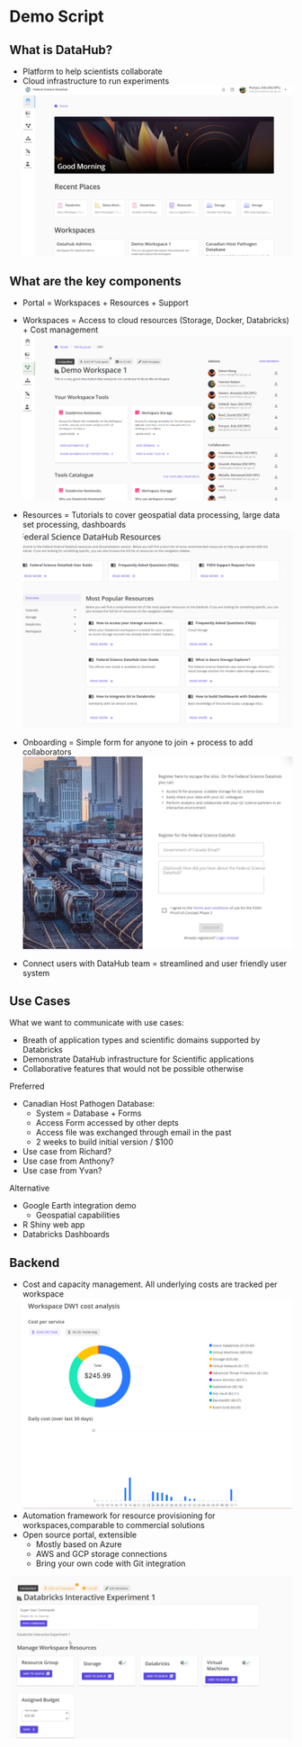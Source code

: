 # Demo Script

## What is DataHub?
- Platform to help scientists collaborate 
- Cloud infrastructure to run experiments
![Alt text](image-1.png)

## What are the key components

- Portal = Workspaces + Resources + Support
- Workspaces = Access to cloud resources (Storage, Docker, Databricks) + Cost management
![Workspaces](image-2.png)

- Resources = Tutorials to cover geospatial data processing, large data set processing, dashboards
![Resources](image-3.png)
- Onboarding = Simple form for anyone to join + process to add collaborators
![Registration](image-4.png)
- Connect users with DataHub team = streamlined and user friendly user system

## Use Cases

What we want to communicate with use cases:
- Breath of application types and scientific domains supported by Databricks 
- Demonstrate DataHub infrastructure for Scientific applications
- Collaborative features that would not be possible otherwise

Preferred
- Canadian Host Pathogen Database:
    - System = Database + Forms
    - Access Form accessed by other depts
    - Access file was exchanged through email in the past
    - 2 weeks to build initial version / $100
- Use case from Richard?
- Use case from Anthony?
- Use case from Yvan?

Alternative
- Google Earth integration demo
    - Geospatial capabilities
- R Shiny web app
- Databricks Dashboards
    
## Backend

- Cost and capacity management. All underlying costs are tracked per workspace
![Alt text](image-5.png)
- Automation framework for resource provisioning for workspaces,comparable to commercial solutions
- Open source portal, extensible
    - Mostly based on Azure
    - AWS and GCP storage connections
    - Bring your own code with Git integration


![User Friendly Interface](image.png)
